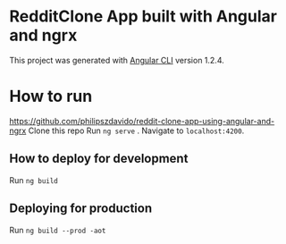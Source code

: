 # RedditClone App built with Angular and ngrx

This project was generated with [Angular CLI](https://github.com/angular/angular-cli) version 1.2.4.

# How to run
https://github.com/philipszdavido/reddit-clone-app-using-angular-and-ngrx
Clone this repo 
Run `ng serve` . Navigate to `localhost:4200`.

## How to deploy for development
Run `ng build`

## Deploying for production
Run `ng build --prod -aot`
